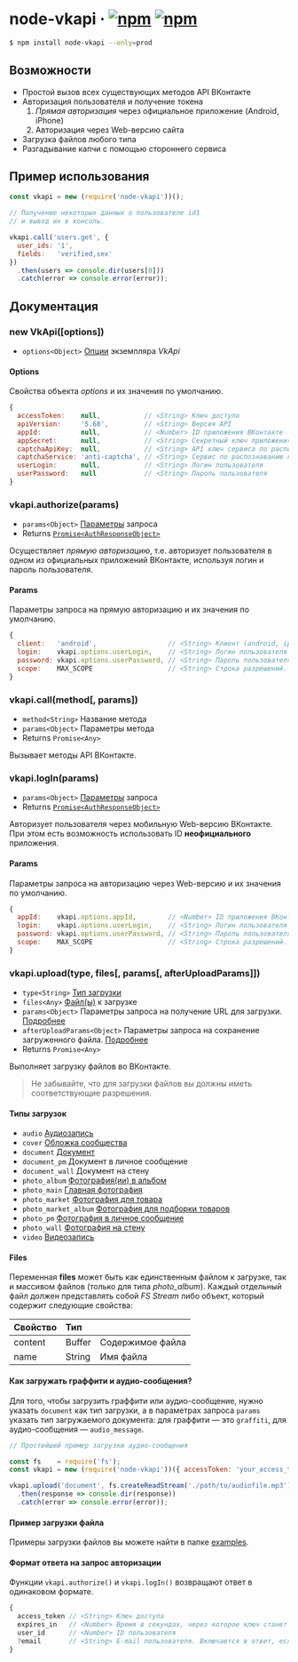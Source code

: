 # node-vkapi &middot; [![npm](https://img.shields.io/npm/v/node-vkapi.svg)]() [![npm](https://img.shields.io/npm/dt/node-vkapi.svg)]()

```bash
$ npm install node-vkapi --only=prod
```

## Возможности

* Простой вызов всех существующих методов API ВКонтакте
* Авторизация пользователя и получение токена
  1. *Прямая авторизация* через официальное приложение (Android, iPhone)
  2. Авторизация через Web-версию сайта
* Загрузка файлов любого типа
* Разгадывание капчи с помощью стороннего сервиса

## Пример использования
```javascript
const vkapi = new (require('node-vkapi'))();

// Получение некоторых данных о пользователе id1
// и вывод их в консоль.

vkapi.call('users.get', {
  user_ids: '1',
  fields:   'verified,sex'
})
  .then(users => console.dir(users[0]))
  .catch(error => console.error(error));
```

## Документация

### new VkApi([options])
* `options<Object>` [Опции](#options) экземпляра *VkApi*

#### Options
Свойства объекта *options* и их значения по умолчанию.

```javascript
{
  accessToken:    null,           // <String> Ключ доступа
  apiVersion:     '5.68',         // <String> Версия API
  appId:          null,           // <Number> ID приложения ВКонтакте
  appSecret:      null,           // <String> Секретный ключ приложения ВКонтакте
  captchaApiKey:  null,           // <String> API ключ сервиса по распознаванию капчи
  captchaService: 'anti-captcha', // <String> Сервис по распознаванию капчи (anti-captcha, antigate, rucaptcha)
  userLogin:      null,           // <String> Логин пользователя
  userPassword:   null            // <String> Пароль пользователя
}
```

### vkapi.authorize(params)
* `params<Object>` [Параметры](#params) запроса
* Returns [`Promise<AuthResponseObject>`](#Формат-ответа-на-запрос-авторизации)

Осуществляет *прямую авторизацию*, т.е. авторизует пользователя в одном из официальных приложений ВКонтакте, используя логин и пароль пользователя.

#### Params
Параметры запроса на прямую авторизацию и их значения по умолчанию.

```javascript
{
  client:   'android',                  // <String> Клиент (android, iphone)
  login:    vkapi.options.userLogin,    // <String> Логин пользователя
  password: vkapi.options.userPassword, // <String> Пароль пользователя
  scope:    MAX_SCOPE                   // <String> Строка разрешений. По умолчанию будут запрашиваться все возможные разрешения
}
```

### vkapi.call(method[, params])
* `method<String>` Название метода
* `params<Object>` Параметры метода
* Returns `Promise<Any>`

Вызывает методы API ВКонтакте.

### vkapi.logIn(params)
* `params<Object>` [Параметры](#params-1) запроса
* Returns [`Promise<AuthResponseObject>`](#Формат-ответа-на-запрос-авторизации)

Авторизует пользователя через мобильную Web-версию ВКонтакте.  
При этом есть возможность использовать ID **неофициального** приложения.

#### Params
Параметры запроса на авторизацию через Web-версию и их значения по умолчанию.

```javascript
{
  appId:    vkapi.options.appId,        // <Number> ID приложения ВКонтакте
  login:    vkapi.options.userLogin,    // <String> Логин пользователя
  password: vkapi.options.userPassword, // <String> Пароль пользователя
  scope:    MAX_SCOPE                   // <String> Строка разрешений. По умолчанию будут запрашиваться все возможные разрешения
}
```

### vkapi.upload(type, files[, params[, afterUploadParams]])
* `type<String>` [Тип загрузки](#Типы-загрузок)
* `files<Any>` [Файл(ы)](#files) к загрузке
* `params<Object>` Параметры запроса на получение URL для загрузки. [Подробнее](https://vk.com/dev/upload_files)
* `afterUploadParams<Object>` Параметры запроса на сохранение загруженного файла. [Подробнее](https://vk.com/dev/upload_files)
* Returns `Promise<Any>`

Выполняет загрузку файлов во ВКонтакте.  

> Не забывайте, что для загрузки файлов вы должны иметь соответствующие разрешения.

#### Типы загрузок
* `audio` [Аудиозапись](https://vk.com/dev/upload_files_2?f=8.+%D0%97%D0%B0%D0%B3%D1%80%D1%83%D0%B7%D0%BA%D0%B0+%D0%B0%D1%83%D0%B4%D0%B8%D0%BE%D0%B7%D0%B0%D0%BF%D0%B8%D1%81%D0%B5%D0%B9)
* `cover` [Обложка сообщества](https://vk.com/dev/upload_files_2?f=11.%2B%D0%97%D0%B0%D0%B3%D1%80%D1%83%D0%B7%D0%BA%D0%B0%2B%D0%BE%D0%B1%D0%BB%D0%BE%D0%B6%D0%BA%D0%B8%2B%D1%81%D0%BE%D0%BE%D0%B1%D1%89%D0%B5%D1%81%D1%82%D0%B2%D0%B0)
* `document` [Документ](https://vk.com/dev/upload_files_2?f=10.%20%D0%97%D0%B0%D0%B3%D1%80%D1%83%D0%B7%D0%BA%D0%B0%20%D0%B4%D0%BE%D0%BA%D1%83%D0%BC%D0%B5%D0%BD%D1%82%D0%BE%D0%B2)
* `document_pm` Документ в личное сообщение
* `document_wall` Документ на стену
* `photo_album` [Фотография(ии) в альбом](https://vk.com/dev/upload_files?f=1.%2B%D0%97%D0%B0%D0%B3%D1%80%D1%83%D0%B7%D0%BA%D0%B0%2B%D1%84%D0%BE%D1%82%D0%BE%D0%B3%D1%80%D0%B0%D1%84%D0%B8%D0%B9%2B%D0%B2%2B%D0%B0%D0%BB%D1%8C%D0%B1%D0%BE%D0%BC)
* `photo_main` [Главная фотография](https://vk.com/dev/upload_files?f=3.%20%D0%97%D0%B0%D0%B3%D1%80%D1%83%D0%B7%D0%BA%D0%B0%20%D0%B3%D0%BB%D0%B0%D0%B2%D0%BD%D0%BE%D0%B9%20%D1%84%D0%BE%D1%82%D0%BE%D0%B3%D1%80%D0%B0%D1%84%D0%B8%D0%B8%20%D0%BF%D0%BE%D0%BB%D1%8C%D0%B7%D0%BE%D0%B2%D0%B0%D1%82%D0%B5%D0%BB%D1%8F%20%D0%B8%D0%BB%D0%B8%20%D1%81%D0%BE%D0%BE%D0%B1%D1%89%D0%B5%D1%81%D1%82%D0%B2%D0%B0)
* `photo_market` [Фотография для товара](https://vk.com/dev/upload_files_2?f=6.%2B%D0%97%D0%B0%D0%B3%D1%80%D1%83%D0%B7%D0%BA%D0%B0%2B%D1%84%D0%BE%D1%82%D0%BE%D0%B3%D1%80%D0%B0%D1%84%D0%B8%D0%B8%2B%D0%B4%D0%BB%D1%8F%2B%D1%82%D0%BE%D0%B2%D0%B0%D1%80%D0%B0)
* `photo_market_album` [Фотография для подборки товаров](https://vk.com/dev/upload_files_2?f=7.%20%D0%97%D0%B0%D0%B3%D1%80%D1%83%D0%B7%D0%BA%D0%B0%20%D1%84%D0%BE%D1%82%D0%BE%D0%B3%D1%80%D0%B0%D1%84%D0%B8%D0%B8%20%D0%B4%D0%BB%D1%8F%20%D0%BF%D0%BE%D0%B4%D0%B1%D0%BE%D1%80%D0%BA%D0%B8%20%D1%82%D0%BE%D0%B2%D0%B0%D1%80%D0%BE%D0%B2)
* `photo_pm` [Фотография в личное сообщение](https://vk.com/dev/upload_files?f=4.%2B%D0%97%D0%B0%D0%B3%D1%80%D1%83%D0%B7%D0%BA%D0%B0%2B%D1%84%D0%BE%D1%82%D0%BE%D0%B3%D1%80%D0%B0%D1%84%D0%B8%D0%B8%2B%D0%B2%2B%D0%BB%D0%B8%D1%87%D0%BD%D0%BE%D0%B5%2B%D1%81%D0%BE%D0%BE%D0%B1%D1%89%D0%B5%D0%BD%D0%B8%D0%B5)
* `photo_wall` [Фотография на стену](https://vk.com/dev/upload_files?f=2.%20%D0%97%D0%B0%D0%B3%D1%80%D1%83%D0%B7%D0%BA%D0%B0%20%D1%84%D0%BE%D1%82%D0%BE%D0%B3%D1%80%D0%B0%D1%84%D0%B8%D0%B9%20%D0%BD%D0%B0%20%D1%81%D1%82%D0%B5%D0%BD%D1%83)
* `video` [Видеозапись](https://vk.com/dev/upload_files_2?f=9.%2B%D0%97%D0%B0%D0%B3%D1%80%D1%83%D0%B7%D0%BA%D0%B0%2B%D0%B2%D0%B8%D0%B4%D0%B5%D0%BE%D0%B7%D0%B0%D0%BF%D0%B8%D1%81%D0%B5%D0%B9)

#### Files
Переменная **files** может быть как единственным файлом к загрузке, так и массивом файлов (только для типа *photo_album*). Каждый отдельный файл должен представлять собой *FS Stream* либо объект, который содержит следующие свойства:  

| Свойство | Тип    |                  |
|----------|:-------|------------------|
| content  | Buffer | Содержимое файла |
| name     | String | Имя файла        |

#### Как загружать граффити и аудио-сообщения?
Для того, чтобы загрузить граффити или аудио-сообщение, нужно указать `document` как тип загрузки, а в параметрах запроса `params` указать тип загружаемого документа: для граффити — это `graffiti`, для аудио-сообщения — `audio_message`.

```javascript
// Простейший пример загрузки аудио-сообщения

const fs    = require('fs');
const vkapi = new (require('node-vkapi'))({ accessToken: 'your_access_token' });

vkapi.upload('document', fs.createReadStream('./path/to/audiofile.mp3'), { type: 'audio_message' })
  .then(response => console.dir(response))
  .catch(error => console.error(error));
```

#### Пример загрузки файла
Примеры загрузки файлов вы можете найти в папке [examples](examples).

#### Формат ответа на запрос авторизации
Функции `vkapi.authorize()` и `vkapi.logIn()` возвращают ответ в одинаковом формате.

```javascript
{
  access_token // <String> Ключ доступа
  expires_in   // <Number> Время в секундах, через которое ключ станет недействительным
  user_id      // <Number> ID пользователя
  ?email       // <String> E-mail пользователя. Включается в ответ, если был запрошен в параметре "scope" при авторизации
}
```
